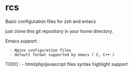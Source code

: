 rcs
===

Basic configuration files for zsh and emacs

just clone this git repository in your home directory.

Emacs support :

      - Nginx configuration files
      - default format supported by emacs ( C, C++ )

TODO :
     - html/php/javascript files syntax highlight support